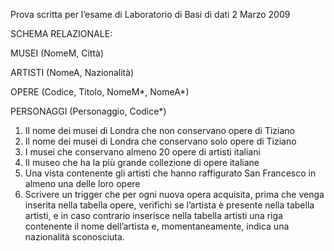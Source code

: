 Prova scritta per l’esame di Laboratorio di Basi di dati 2 Marzo 2009

SCHEMA RELAZIONALE:

MUSEI (NomeM, Città)

ARTISTI (NomeA, Nazionalità)

OPERE (Codice, Titolo, NomeM*, NomeA*)

PERSONAGGI (Personaggio, Codice*)

1. Il nome dei musei di Londra che non conservano opere di Tiziano
2. Il nome dei musei di Londra che conservano solo opere di Tiziano
3. I musei che conservano almeno 20 opere di artisti italiani
4. Il museo che ha la più grande collezione di opere italiane
5. Una vista contenente gli artisti che hanno raffigurato San Francesco in almeno una delle loro opere
6. Scrivere un trigger che per ogni nuova opera acquisita, prima che venga inserita nella tabella opere, verifichi se l’artista è presente nella tabella artisti, e in caso contrario inserisce nella tabella artisti una riga contenente il nome dell’artista e, momentaneamente, indica una nazionalità sconosciuta.
